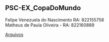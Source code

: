 ## PSC-EX_CopaDoMundo

Felipe Venezuela do Nascimento RA: 822155758
<br>
Matheus de Paula Oliveira - RA: 822160889

[Arquivos](/src)
